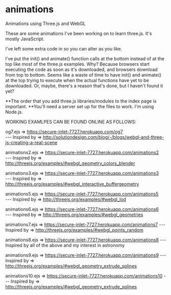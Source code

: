 # animations
Animations using Three.js and WebGL

These are some animations I've been working on to learn three.js.  It's mostly JavaScript.  

I've left some extra code in so you can alter as you like.

I've put the init() and animate() function calls at the bottom instead of at the top like most of the three.js examples.  Why?  Because browsers start executing the code as soon as it's downloaded, and browsers download from top to bottom.  Seems like a waste of time to have init() and animate() at the top trying to execute when the actual functions have yet to be downloaded.  Or, maybe, there's a reason that's done, but I haven't found it yet?

**The order that you add three.js libraries/modules to the index page is important.
**You'll need a server set up for the files to work.  I'm using Node.js.





WORKING EXAMLPES CAN BE FOUND ONLINE AS FOLLOWS:

og7.ejs   =>  https://secure-inlet-7727.herokuapp.com/og7   
                  --- Inspired by =>  http://solutiondesign.com/blog/-/blogs/webgl-and-three-js-creating-a-real-scene

animations2.ejs   =>  https://secure-inlet-7727.herokuapp.com/animations2    
                  --- Inspired by =>  http://threejs.org/examples/#webgl_geometry_colors_blender
                  
animations3.ejs   =>  https://secure-inlet-7727.herokuapp.com/animations3    
                  --- Inspired by =>  http://threejs.org/examples/#webgl_interactive_buffergeometry
                  
animations5.ejs   =>  https://secure-inlet-7727.herokuapp.com/animations5    
                  --- Inspired by =>  http://threejs.org/examples/#webgl_lod
                  
animations6.ejs   =>  https://secure-inlet-7727.herokuapp.com/animations6    
                  --- Inspired by =>  http://threejs.org/examples/#webgl_geometries
				  
animations7.ejs   =>  https://secure-inlet-7727.herokuapp.com/animations7
				  --- Inspired by =>  http://threejs.org/examples/#webgl_points_random
				  
animations8.ejs   =>  https://secure-inlet-7727.herokuapp.com/animations8
				  --- Inspired by all of the above and my interest in astronomy
				  
animations9.ejs   =>  https://secure-inlet-7727.herokuapp.com/animations9
				  --- Inspired by =>  http://threejs.org/examples/#webgl_geometry_extrude_splines

animations10.ejs   =>  https://secure-inlet-7727.herokuapp.com/animations10
				  --- Inspired by =>  http://threejs.org/examples/#webgl_geometry_extrude_splines
